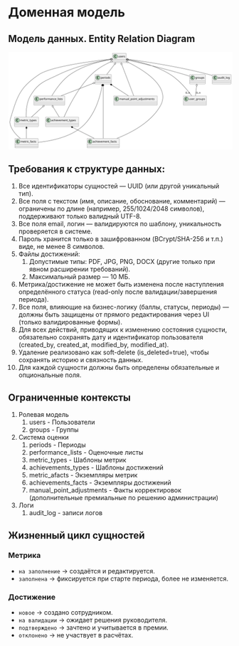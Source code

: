# Доменная модель

## Модель данных. Entity Relation Diagram
![erd.svg](uml/erd.svg)

## Требования к структуре данных:

1. Все идентификаторы сущностей — UUID (или другой уникальный тип).
2. Все поля с текстом (имя, описание, обоснование, комментарий) — ограничены по длине (например, 255/1024/2048 символов), поддерживают только валидный UTF-8.
3. Все поля email, логин — валидируются по шаблону, уникальность проверяется в системе.
4. Пароль хранится только в зашифрованном (BCrypt/SHA-256 и т.п.) виде, не менее 8 символов.
5. Файлы достижений:
   1. Допустимые типы: PDF, JPG, PNG, DOCX (другие только при явном расширении требований).
   2. Максимальный размер — 10 МБ.
6. Метрика/достижение не может быть изменена после наступления определённого статуса (read-only после валидации/завершения периода).
7. Все поля, влияющие на бизнес-логику (баллы, статусы, периоды) — должны быть защищены от прямого редактирования через UI (только валидированные формы).
8. Для всех действий, приводящих к изменению состояния сущности, обязательно сохранять дату и идентификатор пользователя (created_by, created_at, modified_by, modified_at).
9. Удаление реализовано как soft-delete (is_deleted=true), чтобы сохранять историю и связность данных.
10. Для каждой сущности должны быть определены обязательные и опциональные поля.

## Ограниченные контексты

1. Ролевая модель 
   1. users - Пользователи
   2. groups - Группы
2. Система оценки
   1. periods - Периоды
   2. performance_lists - Оценочные листы
   3. metric_types - Шаблоны метрик
   4. achievements_types - Шаблоны достижений
   5. metric_аfacts - Экземпляры метрик
   6. achievements_facts - Экземпляры достижений
   7. manual_point_adjustments - Факты корректировок (дополнительные премиальные по решению администрации)
3. Логи
   1. audit_log - записи логов

## Жизненный цикл сущностей

### Метрика
- `на заполнение` → создаётся и редактируется.
- `заполнена` → фиксируется при старте периода, более не изменяется.

### Достижение
- `новое` → создано сотрудником.
- `на валидации` → ожидает решения руководителя.
- `подтверждено` → зачтено и учитывается в премии.
- `отклонено` → не участвует в расчётах.